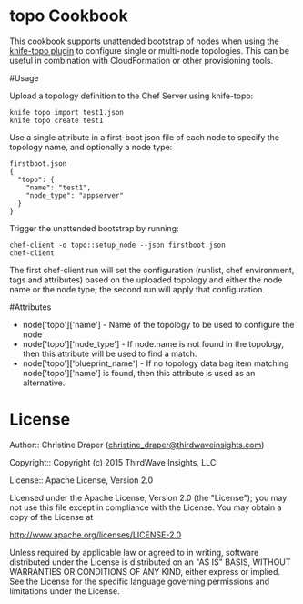 topo Cookbook
=============

This cookbook supports unattended bootstrap of nodes when 
using the [knife-topo plugin](https://github.com/christinedraper/knife-topo) 
to configure single or multi-node topologies.
This can be useful in combination with CloudFormation or other 
provisioning tools.

#Usage

Upload a topology definition to the Chef Server using knife-topo:
```
knife topo import test1.json
knife topo create test1
```

Use a single attribute in a first-boot json file of each node to specify 
the topology name, and optionally a node type:

```
firstboot.json
{
  "topo": {
    "name": "test1",
    "node_type": "appserver"
  }
}
```

Trigger the unattended bootstrap by running: 

```
chef-client -o topo::setup_node --json firstboot.json
chef-client
```

The first chef-client run will set the configuration (runlist, chef
environment, tags and attributes) based on the uploaded topology
and either the node name or the node type; the second run will apply 
that configuration.

#Attributes

* node['topo']['name'] - Name of the topology to be used to configure 
the node
* node['topo']['node_type'] - If node.name is not found in the 
topology, then this attribute will be used to find a match.
* node['topo']['blueprint_name'] - If no topology data bag item matching
node['topo']['name'] is found, then this attribute is used as an 
alternative.

# License 

Author:: Christine Draper (christine_draper@thirdwaveinsights.com)

Copyright:: Copyright (c) 2015 ThirdWave Insights, LLC

License:: Apache License, Version 2.0

Licensed under the Apache License, Version 2.0 (the "License");
you may not use this file except in compliance with the License.
You may obtain a copy of the License at

http://www.apache.org/licenses/LICENSE-2.0

Unless required by applicable law or agreed to in writing, software
distributed under the License is distributed on an "AS IS" BASIS,
WITHOUT WARRANTIES OR CONDITIONS OF ANY KIND, either express or implied.
See the License for the specific language governing permissions and
limitations under the License.
 
